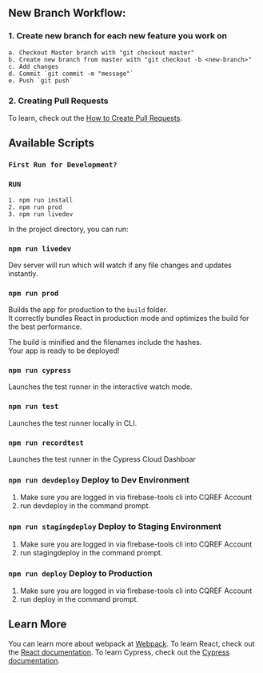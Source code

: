 ## New Branch Workflow:

### 1. Create new branch for each new feature you work on
    a. Checkout Master branch with "git checkout master"
    b. Create new branch from master with "git checkout -b <new-branch>"
    c. Add changes
    d. Commit `git commit -m "message"`
    e. Push `git push`
    
### 2. Creating Pull Requests
To learn, check out the [How to Create Pull Requests](https://help.github.com/en/desktop/contributing-to-projects/creating-a-pull-request).

## Available Scripts

### `First Run for Development?`
### `RUN`
    1. npm run install
    2. npm run prod
    3. npm run livedev

In the project directory, you can run:

### `npm run livedev`

Dev server will run which will watch if any file changes and updates instantly.

### `npm run prod`

Builds the app for production to the `build` folder.<br>
It correctly bundles React in production mode and optimizes the build for the best performance.

The build is minified and the filenames include the hashes.<br>
Your app is ready to be deployed!

### `npm run cypress`
Launches the test runner in the interactive watch mode.<br>

### `npm run test`
Launches the test runner locally in CLI.<br>

### `npm run recordtest`
Launches the test runner in the Cypress Cloud Dashboar<br>

### `npm run devdeploy` Deploy to Dev Environment
1. Make sure you are logged in via firebase-tools cli into CQREF Account
2. run devdeploy in the command prompt.

### `npm run stagingdeploy` Deploy to Staging Environment
1. Make sure you are logged in via firebase-tools cli into CQREF Account
2. run stagingdeploy in the command prompt.

### `npm run deploy` Deploy to Production
1. Make sure you are logged in via firebase-tools cli into CQREF Account
2. run deploy in the command prompt.

## Learn More

You can learn more about webpack at [Webpack](https://webpack.js.org/).
To learn React, check out the [React documentation](https://reactjs.org/).
To learn Cypress, check out the [Cypress documentation](https://www.cypress.io/).
